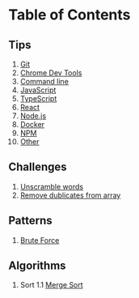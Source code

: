 # Table of Contents

## Tips

1. [Git](./tips/git.md#git)
1. [Chrome Dev Tools](./tips/chrome-dev-tools.md#chrome-dev-tools)
1. [Command line](./tips/command-line.md#command-line)
1. [JavaScript](./tips/javascript.md#javascript)
1. [TypeScript](./tips/typescript.md#typescript)
1. [React](./tips/react.md)
1. [Node.js](./tips/node.md)
1. [Docker](./tips/docker.md#docker)
1. [NPM](./tips/npm.md#npm)
1. [Other](./tips/other.md)

## Challenges

1. [Unscramble words](./challenges/README.md#unscramble-words)
1. [Remove dublicates from array](./challenges/README.md#remove-dublicates-from-array)

## Patterns

1. [Brute Force](./patterns/README.md#brute-force)

## Algorithms
1. Sort
1.1 [Merge Sort](./algorithms/sortMerge.js)
